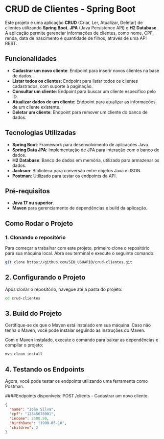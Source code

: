 # CRUD de Clientes - Spring Boot

Este projeto é uma aplicação **CRUD** (Criar, Ler, Atualizar, Deletar) de clientes utilizando **Spring Boot**, **JPA** (Java Persistence API) e **H2 Database**. A aplicação permite gerenciar informações de clientes, como nome, CPF, renda, data de nascimento e quantidade de filhos, através de uma API REST.

## Funcionalidades

- **Cadastrar um novo cliente**: Endpoint para inserir novos clientes na base de dados.
- **Listar todos os clientes**: Endpoint para listar todos os clientes cadastrados, com suporte à paginação.
- **Consultar um cliente**: Endpoint para buscar um cliente específico pelo ID.
- **Atualizar dados de um cliente**: Endpoint para atualizar as informações de um cliente existente.
- **Deletar um cliente**: Endpoint para remover um cliente do banco de dados.

## Tecnologias Utilizadas

- **Spring Boot**: Framework para desenvolvimento de aplicações Java.
- **Spring Data JPA**: Implementação de JPA para interação com o banco de dados.
- **H2 Database**: Banco de dados em memória, utilizado para armazenar os dados.
- **Jackson**: Biblioteca para conversão entre objetos Java e JSON.
- **Postman**: Utilizado para testar os endpoints da API.

## Pré-requisitos

- **Java 17 ou superior**.
- **Maven** para gerenciamento de dependências e build da aplicação.

## Como Rodar o Projeto

### 1. Clonando o repositório

Para começar a trabalhar com este projeto, primeiro clone o repositório para sua máquina local. Abra seu terminal e execute o seguinte comando:

```bash
git clone https://github.com/SEU_USUARIO/crud-clientes.git
```
## 2. Configurando o Projeto

Após clonar o repositório, navegue até a pasta do projeto:

```bash
cd crud-clientes
```

## 3. Build do Projeto

Certifique-se de que o Maven está instalado em sua máquina. Caso não tenha o Maven, você pode instalar seguindo as instruções do Maven.

Com o Maven instalado, execute o comando para baixar as dependências e compilar o projeto:

```bash
mvn clean install
```

## 4. Testando os Endpoints

Agora, você pode testar os endpoints utilizando uma ferramenta como Postman.

####Endpoints disponíveis:
POST /clients - Cadastrar um novo cliente.

```json
{
  "name": "João Silva",
  "cpf": "12345678901",
  "income": 2500.50,
  "birthDate": "1990-05-10",
  "children": 2
}
```
